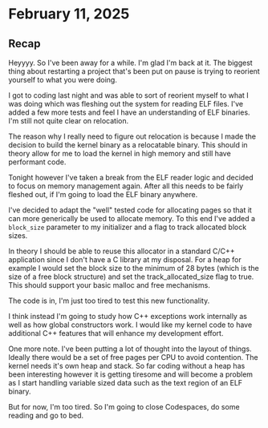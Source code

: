 # February 11, 2025

## Recap

Heyyyy.
So I've been away for a while. I'm glad I'm back at it. 
The biggest thing about restarting a project that's been put on pause is trying to reorient yourself to what you were doing.

I got to coding last night and was able to sort of reorient myself to what I was doing which was fleshing out the system for reading ELF files.
I've added a few more tests and feel I have an understanding of ELF binaries. I'm still not quite clear on relocation.

The reason why I really need to figure out relocation is because I made the decision to build the kernel binary as a relocatable binary.
This should in theory allow for me to load the kernel in high memory and still have performant code.

Tonight however I've taken a break from the ELF reader logic and decided to focus on memory management again. After all this needs to be fairly fleshed out,
if I'm going to load the ELF binary anywhere.

I've decided to adapt the "well" tested code for allocating pages so that it can more generically be used to allocate memory. To this end I've added a `block_size` parameter to my
initializer and a flag to track allocated block sizes.

In theory I should be able to reuse this allocator in a standard C/C++ application since I don't have a C library at my disposal. For a heap for example I would set the block size to the minimum of 28 bytes
(which is the size of a free block structure) and set the track_allocated_size flag to true. This should support your basic malloc and free mechanisms.

The code is in, I'm just too tired to test this new functionality.

I think instead I'm going to study how C++ exceptions work internally as well as how global constructors work.
I would like my kernel code to have additional C++ features that will enhance my development effort.

One more note. I've been putting a lot of thought into the layout of things.
Ideally there would be a set of free pages per CPU to avoid contention. The kernel needs it's own heap and stack.
So far coding without a heap has been interesting however it is getting tiresome and will become a problem as I start handling variable sized data such as the text region of an ELF binary.

But for now, I'm too tired. So I'm going to close Codespaces, do some reading and go to bed.